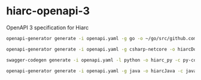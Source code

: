 # hiarc-openapi-3
OpenAPI 3 specification for Hiarc 

```bash
openapi-generator generate -i openapi.yaml -g go -o ~/go/src/github.com/hiarcdb/hiarc-go-sdk/ -c golang-config.json
```
```bash
openapi-generator generate -i openapi.yaml -g csharp-netcore -o hiarcDotnet --additional-properties=targetFramework=netcoreapp3.1 -c csharp-config.json
```
```bash
swagger-codegen generate -i openapi.yaml -l python -o hiarc_py -c py-config.json
```
```bash
openapi-generator generate -i openapi.yaml -g java -o hiarcJava -c java-config.json
```